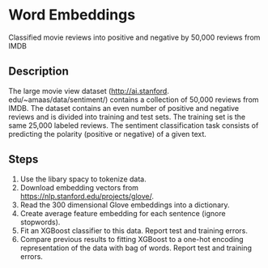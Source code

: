 # Word Embeddings
Classified movie reviews into positive and negative by 50,000 reviews from IMDB

## Description
The large movie view dataset (http://ai.stanford. edu/~amaas/data/sentiment/) contains a collection of 50,000 reviews from IMDB. The dataset contains an even number of positive and negative reviews and is divided into training and test sets. The training set is the same 25,000 labeled reviews. The sentiment classification task consists of predicting the polarity (positive or negative) of a given text.

## Steps
1. Use the libary spacy to tokenize data. 
2. Download embedding vectors from https://nlp.stanford.edu/projects/glove/.
3. Read the 300 dimensional Glove embeddings into a dictionary.
4. Create average feature embedding for each sentence (ignore stopwords).
5. Fit an XGBoost classifier to this data. Report test and training errors.
6. Compare previous results to fitting XGBoost to a one-hot encoding representation of the data with bag of words. Report test and training errors.
